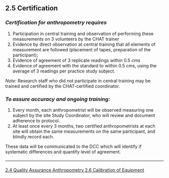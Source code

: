 ## 2.5 Certification

### _Certification for anthropometry requires_

1. Participation in central training and observation of performing these
measurements on 3 volunteers by the CHAT trainer
2. Evidence by direct observation at central training that all elements of
measurement are followed (placement of tapes, preparation of the
participant);
3. Evidence of agreement of 3 replicate readings within 0.5 cms
4. Evidence of agreement with the standard to within 0.5 cms, using the
average of 3 readings per practice study subject.

_Note:_ Research staff who did not participate in central training may be trained
and certified by the CHAT-certified coordinator.

### _To assure accuracy and ongoing training:_
1. Every month, each anthropometrist will be observed measuring one
subject by the site Study Coordinator, who will review and document
adherence to protocol.
2. At least once every 3 months, two certified anthropometrists at each site
will obtain the same measurements on the same participant, and blindly
record each.

These data will be communicated to the DCC which will identify if systematic differences
and quantify level of agreement.


<hr class="soften" style="margin-top: 20px;margin-bottom: 20px;"/>

<div class="center">
<div class="btn-group">
  <a href=":pages_path:/manuals/anthropometry/2-04-quality-assurance.md" class="btn btn-default">
    <span class="glyphicon glyphicon-chevron-left"></span>
    2.4 Quality Assurance
  </a>

  <a href=":pages_path:/manuals/anthropometry" class="btn btn-default">
    <span class="glyphicon glyphicon-chevron-up"></span>
    Anthropometry
  </a>

  <a href=":pages_path:/manuals/anthropometry/2-06-calibration-of-equipment.md" class="btn btn-success">
    2.6 Calibration of Equipment
    <span class="glyphicon glyphicon-chevron-right"></span>
  </a>
</div>
</div>
